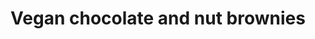 ---
title: Vegan chocolate and nut brownies
stack: VIEW RECIPE >
slug: vegan-chocolate-and-nut-brownies
Difficulty: Medium
thumb: ../images/thumbs/brownies.png
featuredImg: ../images/featured/brownies.png
---